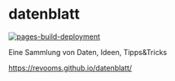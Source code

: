 # datenblatt

[![pages-build-deployment](https://github.com/revooms/datenblatt/actions/workflows/pages/pages-build-deployment/badge.svg)](https://github.com/revooms/datenblatt/actions/workflows/pages/pages-build-deployment)

Eine Sammlung von Daten, Ideen, Tipps&Tricks

https://revooms.github.io/datenblatt/